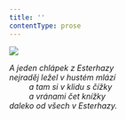 ```yaml
---
title: ''
contentType: prose
---
```


![](../Images/092.jpg)

_A jeden chlápek z Esterhazy  
nejraděj ležel v hustém mlází  
         a tam si v klidu s čížky  
         a vránami čet knížky  
daleko od všech v Esterhazy._
